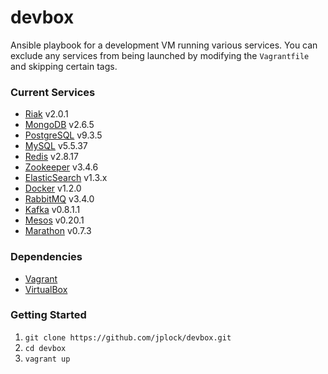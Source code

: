 devbox
======

Ansible playbook for a development VM running various services. You can exclude any services from being launched by modifying the `Vagrantfile` and skipping certain tags.

### Current Services

* [Riak](http://www.basho.com/riak) v2.0.1
* [MongoDB](http://www.mongodb.org) v2.6.5
* [PostgreSQL](http://www.postgresql.org) v9.3.5
* [MySQL](http://www.mysql.org) v5.5.37
* [Redis](http://www.redis.io) v2.8.17
* [Zookeeper](http://zookeeper.apache.org) v3.4.6
* [ElasticSearch](http://www.elasticsearch.org) v1.3.x
* [Docker](http://www.docker.com) v1.2.0
* [RabbitMQ](http://www.rabbitmq.com) v3.4.0
* [Kafka](http://kafka.apache.org) v0.8.1.1
* [Mesos](http://mesos.apache.org) v0.20.1
* [Marathon](https://mesosphere.github.io/marathon/) v0.7.3

### Dependencies

* [Vagrant](http://www.vagrantup.com)
* [VirtualBox](https://www.virtualbox.org)

### Getting Started

1. `git clone https://github.com/jplock/devbox.git`
2. `cd devbox`
3. `vagrant up`
